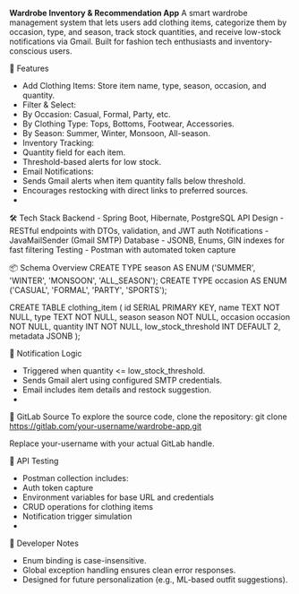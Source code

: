 **Wardrobe Inventory & Recommendation App**
A smart wardrobe management system that lets users add clothing items, categorize them by occasion, type, and season, track stock quantities, and receive low-stock notifications via Gmail. Built for fashion tech enthusiasts and inventory-conscious users.

🚀 Features
- Add Clothing Items: Store item name, type, season, occasion, and quantity.
- Filter & Select:
- By Occasion: Casual, Formal, Party, etc.
- By Clothing Type: Tops, Bottoms, Footwear, Accessories.
- By Season: Summer, Winter, Monsoon, All-season.
- Inventory Tracking:
- Quantity field for each item.
- Threshold-based alerts for low stock.
- Email Notifications:
- Sends Gmail alerts when item quantity falls below threshold.
- Encourages restocking with direct links to preferred sources.
- 
🛠️ Tech Stack
Backend - Spring Boot, Hibernate, PostgreSQL
API Design - RESTful endpoints with DTOs, validation, and JWT auth
Notifications - JavaMailSender (Gmail SMTP)
Database - JSONB, Enums, GIN indexes for fast filtering
Testing - Postman with automated token capture

📦 Schema Overview
CREATE TYPE season AS ENUM ('SUMMER', 'WINTER', 'MONSOON', 'ALL_SEASON');
CREATE TYPE occasion AS ENUM ('CASUAL', 'FORMAL', 'PARTY', 'SPORTS');

CREATE TABLE clothing_item (
  id SERIAL PRIMARY KEY,
  name TEXT NOT NULL,
  type TEXT NOT NULL,
  season season NOT NULL,
  occasion occasion NOT NULL,
  quantity INT NOT NULL,
  low_stock_threshold INT DEFAULT 2,
  metadata JSONB
);


🔔 Notification Logic
- Triggered when quantity <= low_stock_threshold.
- Sends Gmail alert using configured SMTP credentials.
- Email includes item details and restock suggestion.
- 
📂 GitLab Source
To explore the source code, clone the repository:
git clone https://gitlab.com/your-username/wardrobe-app.git

Replace your-username with your actual GitLab handle.

🧪 API Testing
- Postman collection includes:
- Auth token capture
- Environment variables for base URL and credentials
- CRUD operations for clothing items
- Notification trigger simulation
- 
🧠 Developer Notes
- Enum binding is case-insensitive.
- Global exception handling ensures clean error responses.
- Designed for future personalization (e.g., ML-based outfit suggestions).

